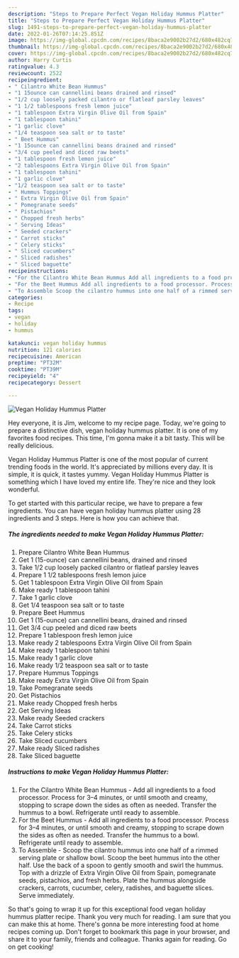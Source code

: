 ```yaml
---
description: "Steps to Prepare Perfect Vegan Holiday Hummus Platter"
title: "Steps to Prepare Perfect Vegan Holiday Hummus Platter"
slug: 1491-steps-to-prepare-perfect-vegan-holiday-hummus-platter
date: 2022-01-26T07:14:25.851Z
image: https://img-global.cpcdn.com/recipes/8baca2e9002b27d2/680x482cq70/vegan-holiday-hummus-platter-recipe-main-photo.jpg
thumbnail: https://img-global.cpcdn.com/recipes/8baca2e9002b27d2/680x482cq70/vegan-holiday-hummus-platter-recipe-main-photo.jpg
cover: https://img-global.cpcdn.com/recipes/8baca2e9002b27d2/680x482cq70/vegan-holiday-hummus-platter-recipe-main-photo.jpg
author: Harry Curtis
ratingvalue: 4.3
reviewcount: 2522
recipeingredient:
- " Cilantro White Bean Hummus"
- "1 15ounce can cannellini beans drained and rinsed"
- "1/2 cup loosely packed cilantro or flatleaf parsley leaves"
- "1 1/2 tablespoons fresh lemon juice"
- "1 tablespoon Extra Virgin Olive Oil from Spain"
- "1 tablespoon tahini"
- "1 garlic clove"
- "1/4 teaspoon sea salt or to taste"
- " Beet Hummus"
- "1 15ounce can cannellini beans drained and rinsed"
- "3/4 cup peeled and diced raw beets"
- "1 tablespoon fresh lemon juice"
- "2 tablespoons Extra Virgin Olive Oil from Spain"
- "1 tablespoon tahini"
- "1 garlic clove"
- "1/2 teaspoon sea salt or to taste"
- " Hummus Toppings"
- " Extra Virgin Olive Oil from Spain"
- " Pomegranate seeds"
- " Pistachios"
- " Chopped fresh herbs"
- " Serving Ideas"
- " Seeded crackers"
- " Carrot sticks"
- " Celery sticks"
- " Sliced cucumbers"
- " Sliced radishes"
- " Sliced baguette"
recipeinstructions:
- "For the Cilantro White Bean Hummus Add all ingredients to a food processor. Process for 3–4 minutes, or until smooth and creamy, stopping to scrape down the sides as often as needed. Transfer the hummus to a bowl. Refrigerate until ready to assemble."
- "For the Beet Hummus Add all ingredients to a food processor. Process for 3–4 minutes, or until smooth and creamy, stopping to scrape down the sides as often as needed. Transfer the hummus to a bowl. Refrigerate until ready to assemble."
- "To Assemble Scoop the cilantro hummus into one half of a rimmed serving plate or shallow bowl. Scoop the beet hummus into the other half. Use the back of a spoon to gently smooth and swirl the hummus. Top with a drizzle of Extra Virgin Olive Oil from Spain, pomegranate seeds, pistachios, and fresh herbs. Plate the hummus alongside crackers, carrots, cucumber, celery, radishes, and baguette slices. Serve immediately."
categories:
- Recipe
tags:
- vegan
- holiday
- hummus

katakunci: vegan holiday hummus 
nutrition: 121 calories
recipecuisine: American
preptime: "PT32M"
cooktime: "PT39M"
recipeyield: "4"
recipecategory: Dessert

---
```



![Vegan Holiday Hummus Platter](https://img-global.cpcdn.com/recipes/8baca2e9002b27d2/680x482cq70/vegan-holiday-hummus-platter-recipe-main-photo.jpg)

Hey everyone, it is Jim, welcome to my recipe page. Today, we're going to prepare a distinctive dish, vegan holiday hummus platter. It is one of my favorites food recipes. This time, I'm gonna make it a bit tasty. This will be really delicious.

Vegan Holiday Hummus Platter is one of the most popular of current trending foods in the world. It's appreciated by millions every day. It is simple, it is quick, it tastes yummy. Vegan Holiday Hummus Platter is something which I have loved my entire life. They're nice and they look wonderful.




To get started with this particular recipe, we have to prepare a few ingredients. You can have vegan holiday hummus platter using 28 ingredients and 3 steps. Here is how you can achieve that.

<!--inarticleads1-->

##### The ingredients needed to make Vegan Holiday Hummus Platter:

1. Prepare  Cilantro White Bean Hummus
1. Get 1 (15-ounce) can cannellini beans, drained and rinsed
1. Take 1/2 cup loosely packed cilantro or flatleaf parsley leaves
1. Prepare 1 1/2 tablespoons fresh lemon juice
1. Get 1 tablespoon Extra Virgin Olive Oil from Spain
1. Make ready 1 tablespoon tahini
1. Take 1 garlic clove
1. Get 1/4 teaspoon sea salt or to taste
1. Prepare  Beet Hummus
1. Get 1 (15-ounce) can cannellini beans, drained and rinsed
1. Get 3/4 cup peeled and diced raw beets
1. Prepare 1 tablespoon fresh lemon juice
1. Make ready 2 tablespoons Extra Virgin Olive Oil from Spain
1. Make ready 1 tablespoon tahini
1. Make ready 1 garlic clove
1. Make ready 1/2 teaspoon sea salt or to taste
1. Prepare  Hummus Toppings
1. Make ready  Extra Virgin Olive Oil from Spain
1. Take  Pomegranate seeds
1. Get  Pistachios
1. Make ready  Chopped fresh herbs
1. Get  Serving Ideas
1. Make ready  Seeded crackers
1. Take  Carrot sticks
1. Take  Celery sticks
1. Take  Sliced cucumbers
1. Make ready  Sliced radishes
1. Take  Sliced baguette




<!--inarticleads2-->

##### Instructions to make Vegan Holiday Hummus Platter:

1. For the Cilantro White Bean Hummus - Add all ingredients to a food processor. Process for 3–4 minutes, or until smooth and creamy, stopping to scrape down the sides as often as needed. Transfer the hummus to a bowl. Refrigerate until ready to assemble.
1. For the Beet Hummus - Add all ingredients to a food processor. Process for 3–4 minutes, or until smooth and creamy, stopping to scrape down the sides as often as needed. Transfer the hummus to a bowl. Refrigerate until ready to assemble.
1. To Assemble - Scoop the cilantro hummus into one half of a rimmed serving plate or shallow bowl. Scoop the beet hummus into the other half. Use the back of a spoon to gently smooth and swirl the hummus. Top with a drizzle of Extra Virgin Olive Oil from Spain, pomegranate seeds, pistachios, and fresh herbs. Plate the hummus alongside crackers, carrots, cucumber, celery, radishes, and baguette slices. Serve immediately.




So that's going to wrap it up for this exceptional food vegan holiday hummus platter recipe. Thank you very much for reading. I am sure that you can make this at home. There's gonna be more interesting food at home recipes coming up. Don't forget to bookmark this page in your browser, and share it to your family, friends and colleague. Thanks again for reading. Go on get cooking!
